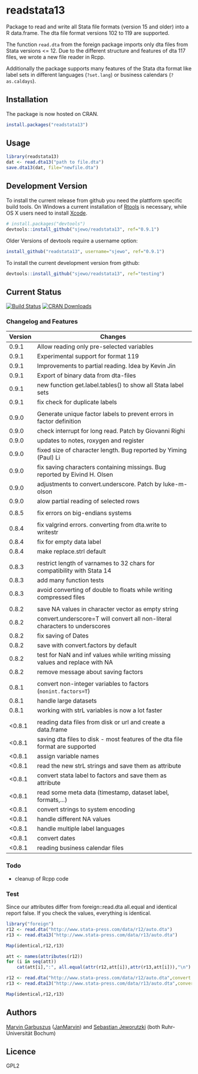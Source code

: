 # readstata13

Package to read and write all Stata file formats (version 15 and older) into a
R data.frame. The dta file format versions 102 to 119 are supported.

The function ```read.dta``` from the foreign package imports only dta files from
Stata versions <= 12. Due to the different structure and features of dta 117
files, we wrote a new file reader in Rcpp.

Additionally the package supports many features of the Stata dta format like
label sets in different languages (`?set.lang`) or business calendars
(`?as.caldays`).


## Installation

The package is now hosted on CRAN.
```R
install.packages("readstata13")
```

## Usage
```R
library(readstata13)
dat <- read.dta13("path to file.dta")
save.dta13(dat, file="newfile.dta")
```

## Development Version
To install the current release from github you need the plattform specific build
tools. On Windows a current installation of
[Rtools](https://cran.r-project.org/bin/windows/Rtools/) is necessary, while OS X
users need to install
[Xcode](https://itunes.apple.com/us/app/xcode/id497799835). 

```R
# install.packages("devtools")
devtools::install_github("sjewo/readstata13", ref="0.9.1")
```

Older Versions of devtools require a username option:
```R
install_github("readstata13", username="sjewo", ref="0.9.1")
```

To install the current development version from github:

```R
devtools::install_github("sjewo/readstata13", ref="testing")
```


## Current Status

[![Build Status](https://travis-ci.org/sjewo/readstata13.svg?branch=master)](https://travis-ci.org/sjewo/readstata13)
[![CRAN Downloads](http://cranlogs.r-pkg.org/badges/readstata13)](https://cran.r-project.org/package=readstata13)

### Changelog and Features

| Version | Changes                                                                       |
| ------  | ----------------------------------------------------                          |
| 0.9.1   | Allow reading only pre-selected variables                                     |
| 0.9.1   | Experimental support for format 119                                           |
| 0.9.1   | Improvements to partial reading. Idea by Kevin Jin                            |
| 0.9.1   | Export of binary data from dta-files                                          |
| 0.9.1   | new function get.label.tables() to show all Stata label sets                  |
| 0.9.1   | fix check for duplicate labels                                                |
|         |
| 0.9.0   | Generate unique factor labels to prevent errors in factor definition          |
| 0.9.0   | check interrupt for long read. Patch by Giovanni Righi                        |
| 0.9.0   | updates to notes, roxygen and register                                        |
| 0.9.0   | fixed size of character length. Bug reported by Yiming (Paul) Li              |
| 0.9.0   | fix saving characters containing missings. Bug reported by Eivind H. Olsen    |
| 0.9.0   | adjustments to convert.underscore. Patch by luke-m-olson                      |
| 0.9.0   | alow partial reading of selected rows                                         |
|         |
| 0.8.5   | fix errors on big-endians systems                                             |
|         |
| 0.8.4   | fix valgrind errors. converting from dta.write to writestr                    |
| 0.8.4   | fix for empty data label                                                      |
| 0.8.4   | make replace.strl default                                                     |
|         |
| 0.8.3   | restrict length of varnames to 32 chars for compatibility with Stata 14       |
| 0.8.3   | add many function tests                                                       |
| 0.8.3   | avoid converting of double to floats while writing compressed files           |
|         |
| 0.8.2   | save NA values in character vector as empty string                            |
| 0.8.2   | convert.underscore=T will convert all non-literal characters to underscores   |
| 0.8.2   | fix saving of Dates                                                           |
| 0.8.2   | save with convert.factors by default                                          |
| 0.8.2   | test for NaN and inf values while writing missing values and replace with NA  |
| 0.8.2   | remove message about saving factors                                           |
|         |
| 0.8.1   | convert non-integer variables to factors (```nonint.factors=T```)             |
| 0.8.1   | handle large datasets                                                         |
| 0.8.1   | working with strL variables is now a lot faster                               |
|         |                                                                               |
| <0.8.1  | reading data files from disk or url and create a data.frame                   |
| <0.8.1  | saving dta files to disk - most features of the dta file format are supported |
| <0.8.1  | assign variable names                                                         |
| <0.8.1  | read the new strL strings and save them as attribute                          |
| <0.8.1  | convert stata label to factors and save them as attribute                     |
| <0.8.1  | read some meta data (timestamp, dataset label, formats,...)                   |
| <0.8.1  | convert strings to system encoding                                            |
| <0.8.1  | handle different NA values                                                    |
| <0.8.1  | handle multiple label languages                                               |
| <0.8.1  | convert dates                                                                 |
| <0.8.1  | reading business calendar files                                               |

### Todo

* cleanup of Rcpp code

### Test
Since our attributes differ from foreign::read.dta all.equal and identical
report false. If you check the values, everything is identical.

```R
library("foreign")
r12 <- read.dta("http://www.stata-press.com/data/r12/auto.dta")
r13 <- read.dta13("http://www.stata-press.com/data/r13/auto.dta")

Map(identical,r12,r13)

att <- names(attributes(r12))
for (i in seq(att))
	cat(att[i],":", all.equal(attr(r12,att[i]),attr(r13,att[i])),"\n")

r12 <- read.dta("http://www.stata-press.com/data/r12/auto.dta",convert.factors=F)
r13 <- read.dta13("http://www.stata-press.com/data/r13/auto.dta",convert.factors=F)

Map(identical,r12,r13)
```

## Authors

[Marvin Garbuszus](mailto:jan.garbuszus@ruhr-uni-bochum.de) ([JanMarvin](https://github.com/JanMarvin)) and [Sebastian Jeworutzki](mailto:Sebastian.Jeworutzki@ruhr-uni-bochum.de) (both Ruhr-Universität Bochum)

## Licence

GPL2
